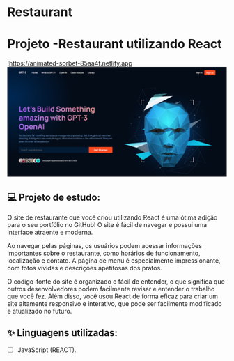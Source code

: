 # Restaurant


# Projeto -Restaurant utilizando React

!https://animated-sorbet-85aa4f.netlify.app
![Restaurant](https://github.com/FialaMoises/OpenIA/blob/main/imagem_2023-02-23_201808939.png)

## 💻 Projeto de estudo:

O site de restaurante que você criou utilizando React é uma ótima adição para o seu portfólio no GitHub! O site é fácil de navegar e possui uma interface atraente e moderna.

Ao navegar pelas páginas, os usuários podem acessar informações importantes sobre o restaurante, como horários de funcionamento, localização e contato. A página de menu é especialmente impressionante, com fotos vívidas e descrições apetitosas dos pratos.

O código-fonte do site é organizado e fácil de entender, o que significa que outros desenvolvedores podem facilmente revisar e entender o trabalho que você fez. Além disso, você usou React de forma eficaz para criar um site altamente responsivo e interativo, que pode ser facilmente modificado e atualizado no futuro.

## ✨ Linguagens utilizadas:

-   [ ] JavaScript (REACT).



